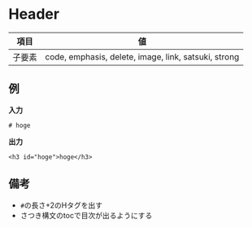 # Header

| 項目   | 値                                                   |
| ------ | ---------------------------------------------------- |
| 子要素 | code, emphasis, delete, image, link, satsuki, strong |

## 例

**入力**

```
# hoge
```

**出力**

```
<h3 id="hoge">hoge</h3>
```

## 備考

-   `#`の長さ+2のHタグを出す
-   さつき構文のtocで目次が出るようにする
